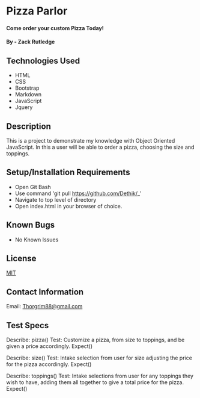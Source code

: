 # Pizza Parlor

#### Come order your custom Pizza Today!

#### By - Zack Rutledge

## Technologies Used

* HTML
* CSS
* Bootstrap
* Markdown
* JavaScript
* Jquery

## Description

This is a project to demonstrate my knowledge with Object Oriented JavaScript.
In this a user will be able to order a pizza, choosing the size and toppings.

## Setup/Installation Requirements

* Open Git Bash
* Use command 'git pull https://github.com/Dethik/_'
* Navigate to top level of directory
* Open index.html in your browser of choice.

## Known Bugs

* No Known Issues

## License

[MIT](LICENSE.txt)

## Contact Information

Email: Thorgrim88@gmail.com

## Test Specs

Describe: pizza()
Test: Customize a pizza, from size to toppings, and be given a price accordingly.
Expect()

Describe: size()
Test: Intake selection from user for size adjusting the price for the pizza accordingly.
Expect()

Describe: toppings()
Test: Intake selections from user for any toppings they wish to have, adding them all together to give a total price for the pizza.
Expect()

